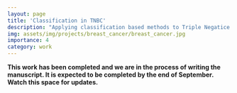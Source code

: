 ```yaml
---
layout: page
title: 'Classification in TNBC'
description: "Applying classification based methods to Triple Negatice Breast Cancer to classify components of the tumor microenvironment."
img: assets/img/projects/breast_cancer/breast_cancer.jpg
importance: 4
category: work
---
```

**This work has been completed and we are in the process of writing the manuscript. It is expected to be completed by the end of September. Watch this space for updates.**
